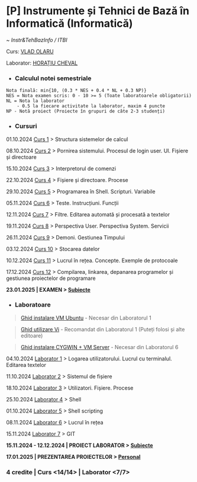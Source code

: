 # **[P] Instrumente și Tehnici de Bază în Informatică (Informatică)**

~ *Instr&TehBazInfo / ITBI*

Curs: [VLAD OLARU](mailto:vlad.olaru@fmi.unibuc.ro)

Laborator: [HORAȚIU CHEVAL](mailto:horatiu.cheval@fmi.unibuc.ro)


* ### Calculul notei semestriale

```
Nota finală: min{10, (0.3 * NES + 0.4 * NL + 0.3 NP)}
NES = Nota examen scris: 0 - 10 >= 5 (Toate laboratoarele obligatorii)
NL = Nota la laborator
    - 0.5 la fiecare activitate la laborator, maxim 4 puncte
NP - Notă proiect (Proiecte în grupuri de câte 2-3 studenți)
```


* ### Cursuri

01.10.2024 [Curs 1](./Cursuri/01.%20Structura%20sistemelor%20de%20calcul%20-%2001.10.2024.pdf) > Structura sistemelor de calcul

08.10.2024 [Curs 2](./Cursuri/02.%20Pornirea%20sistemului.%20Procesul%20de%20login%20user.%20UI.%20Fișiere%20și%20directoare%20-%2008.10.2024.pdf) > Pornirea sistemului. Procesul de login user. UI. Fișiere și directoare

15.10.2024 [Curs 3](./Cursuri/03.%20Interpretorul%20de%20comenzi%20-%2015.10.2024.pdf) > Interpretorul de comenzi 

22.10.2024 [Curs 4](./Cursuri/04.%20Fișiere%20și%20directoare.%20Procese%20-%2022.10.2024.pdf) > Fișiere și directoare. Procese

29.10.2024 [Curs 5](./Cursuri/05%20&%2006.%20Programare%20în%20Shell.%20Scripturi.%20Variabile%20-%2029.10.2024.pdf) > Programarea în Shell. Scripturi. Variabile

05.11.2024 [Curs 6](./Cursuri/05%20&%2006.%20Programare%20în%20Shell.%20Scripturi.%20Variabile%20-%2029.10.2024.pdf) > Teste. Instrucțiuni. Funcții

12.11.2024 [Curs 7](./Cursuri/07.%20Filtre.%20Editarea%20automată%20și%20procesată%20a%20textelor%20-%2012.11.2024.pdf) > Filtre. Editarea automată și procesată a textelor

19.11.2024 [Curs 8](./Cursuri/08.%20Perspectiva%20user%20și%20cea%20system,%20servicii%20-%2019.11.2024.pdf) > Perspectiva User. Perspectiva System. Servicii

26.11.2024 [Curs 9](./Cursuri/09.%20Demoni%20și%20gestiunea%20timpului%20-%2026.11.2024.pdf) > Demoni. Gestiunea Timpului

03.12.2024 [Curs 10](./Cursuri/10.%20Stocarea%20datelor%20-%2003.12.2024.pdf) > Stocarea datelor

10.12.2024 [Curs 11](./Cursuri/11.%20Lucrul%20în%20rețea.%20Concepte.%20Exemple%20de%20protocoale%20-%2010.12.2024.pdf) > Lucrul în rețea. Concepte. Exemple de protocoale

17.12.2024 [Curs 12](./Cursuri/12.%20Compilarea,%20linkarea,%20depanarea%20și%20gestiunea%20programelor%20-%2017.12.2024.pdf) > Compilarea, linkarea, depanarea programelor și gestiunea proiectelor de programare

**23.01.2025 | EXAMEN > [Subiecte](./Examen/Examen%20-%20Ianuarie%202025.pdf)**


* ### Laboratoare

> [Ghid instalare VM Ubuntu](./Laboratoare/00.%20Ghid%20instalare%20Oracle%20VirtualBox.pdf) - Necesar din Laboratorul 1

> [Ghid utilizare Vi](./Laboratoare/00.%20Ghid%20utilizare%20Vi.pdf) - Recomandat din Laboratorul 1 (Puteți folosi și alte editoare)

> [Ghid instalare CYGWIN + VM Server](./Laboratoare/00.%20Ghid%20instalare%20CYGWIN%20+%20VM%20Server.pdf) - Necesar din Laboratorul 6

04.10.2024 [Laborator 1](./Laboratoare/Laboratorul%2001/) > Logarea utilizatorului. Lucrul cu terminalul. Editarea textelor

11.10.2024 [Laborator 2](./Laboratoare/Laboratorul%2002/) > Sistemul de fișiere

18.10.2024 [Laborator 3](./Laboratoare/Laboratorul%2003/) > Utilizatori. Fișiere. Procese

25.10.2024 [Laborator 4](./Laboratoare/Laboratorul%2004/) > Shell

01.10.2024 [Laborator 5](./Laboratoare/Laboratorul%2005/) > Shell scripting

08.11.2024 [Laborator 6](./Laboratoare/Laboratorul%2006/) > Lucrul în rețea

15.11.2024 [Laborator 7](./Laboratoare/Laboratorul%2007/) > GIT

**15.11.2024 - 12.12.2024 | PROIECT LABORATOR > [Subiecte](./Laboratoare/00.%20Enunțuri%20proiecte.pdf)**

**17.01.2025 | PREZENTAREA PROIECTELOR > [Personal](https://github.com/vlaxcs/LazyWGET)**


### **4 credite | Curs <14/14> | Laborator <7/7>**